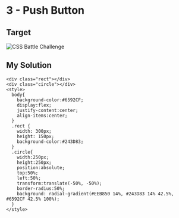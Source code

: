 # 3 - Push Button

## Target

![CSS Battle Challenge](https://cssbattle.dev/targets/3.png)

## My Solution

```
<div class="rect"></div>
<div class="circle"></div>
<style>
  body{
    background-color:#6592CF;
    display:flex;
    justify-content:center;
    align-items:center;
  }
  .rect {
    width: 300px;
    height: 150px;
    background-color:#243D83;
  }
  .circle{
    width:250px;
    height:250px;
    position:absolute;
    top:50%;
    left:50%;
    transform:translate(-50%, -50%);
    border-radius:50%;
    background: radial-gradient(#EEB850 14%, #243D83 14% 42.5%, #6592CF 42.5% 100%);
  }
</style>
```
